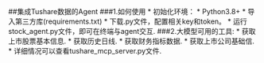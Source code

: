 ##集成Tushare数据的Agent
###1.如何使用
    * 初始化环境：
         * Python3.8+
         * 导入第三方库(requirements.txt)
	       * 下载.py文件，配置相关key和token。
    * 运行stock_agent.py文件，即可在终端与agent交互.
###2.大模型可用的工具:
    * 获取上市股票基本信息.
    * 获取历史日线.
    * 获取财务指标数据.
    * 获取上市公司基础信.
    * 详细情况可以查看tushare_mcp_server.py文件.
